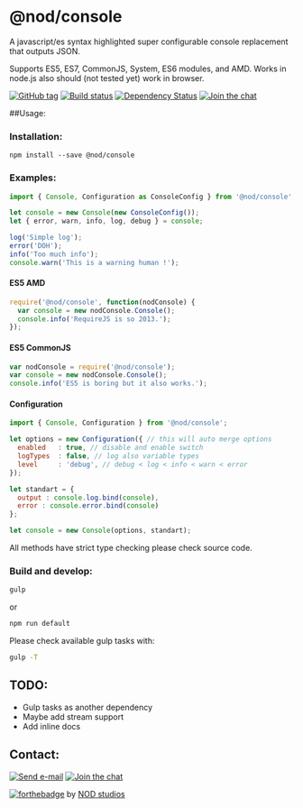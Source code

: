 # @nod/console
A javascript/es syntax highlighted super configurable console replacement that outputs JSON.

Supports ES5, ES7, CommonJS, System, ES6 modules, and AMD.
Works in node.js also should (not tested yet) work in browser.

[![GitHub tag][tag-image]][tag-url]
[![Build status][build-image]][build-url]
[![Dependency Status][david-image]][david-url]
[![Join the chat][gitter-image]][gitter-url]

##Usage:

### Installation:
```
npm install --save @nod/console
```

### Examples:

```javascript
import { Console, Configuration as ConsoleConfig } from '@nod/console';

let console = new Console(new ConsoleConfig());
let { error, warn, info, log, debug } = console;

log('Simple log');
error('DOH');
info('Too much info');
console.warn('This is a warning human !');
```

#### ES5 AMD
```javascript
require('@nod/console', function(nodConsole) {
  var console = new nodConsole.Console();
  console.info('RequireJS is so 2013.');
});
```

#### ES5 CommonJS
```javascript
var nodConsole = require('@nod/console');
var console = new nodConsole.Console();
console.info('ES5 is boring but it also works.');
```

#### Configuration
```javascript
import { Console, Configuration } from '@nod/console';

let options = new Configuration({ // this will auto merge options
  enabled   : true, // disable and enable switch
  logTypes  : false, // log also variable types
  level     : 'debug', // debug < log < info < warn < error
});

let standart = {
  output : console.log.bind(console),
  error : console.error.bind(console)
};

let console = new Console(options, standart);
```

All methods have strict type checking please check source code.

### Build and develop:
```bash
gulp
```
or
```bash
npm run default
```
Please check available gulp tasks with:
```bash
gulp -T
```

## TODO:
- Gulp tasks as another dependency
- Maybe add stream support
- Add inline docs

## Contact:
[![Send e-mail][mail-image]][mail-url]
[![Join the chat][gitter-image]][gitter-url]

[![forthebadge](http://forthebadge.com/images/badges/built-with-love.svg)](http://nod.st)
by [NOD studios](http://nod.st)


[logo-image]: ./image/logo.strap.png?raw=true
[repo-url]: https://github.com/NOD-studios/console
[david-url]: https://david-dm.org/NOD-studios/console
[david-image]: https://david-dm.org/NOD-studios/console.svg
[gitter-image]: https://img.shields.io/badge/GITTER-join%20chat-green.svg
[gitter-url]: http://bit.ly/NOD-chat
[mail-image]: https://img.shields.io/badge/send-email-green.svg
[mail-url]: mailto:hey@nod.st
[tag-image]: https://img.shields.io/github/tag/NOD-studios/console.svg
[tag-url]: https://github.com/NOD-studios/console/tags
[build-image]: https://travis-ci.org/NOD-studios/console.svg
[build-url]: https://travis-ci.org/NOD-studios/console
